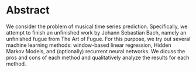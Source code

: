 # Abstract
We consider the problem of musical time series prediction. Specifically, we
attempt to finish an unfinished work by Johann Sebastian Bach, namely an
unfinished fugue from The Art of Fugue. For this purpose, we try out several
machine learning methods: window-based linear regression, Hidden Markov Models,
and (optionally) recurrent neural networks. We dicuss the pros and cons of
each method and qualitatively analyze the results for each method.
